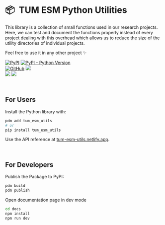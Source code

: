 # 📦 &nbsp;TUM ESM Python Utilities

This library is a collection of small functions used in our research projects. Here, we can test and document the functions properly instead of every project dealing with this overhead which allows us to reduce the size of the utility directories of individual projects.

Feel free to use it in any other project ✨

[![PyPI](https://img.shields.io/pypi/v/tum-esm-utils?color=f43f5e&label=latest%20release&labelColor=%230f172a&cacheSeconds=60)](https://pypi.org/project/tum-esm-utils)
[![PyPI - Python Version](https://img.shields.io/pypi/pyversions/tum-esm-utils?color=f43f5e&label=python%20versions&labelColor=%230f172a&cacheSeconds=60)](https://pypi.org/project/tum-esm-utils/)<br/>
[![GitHub](https://img.shields.io/github/license/tum-esm/utils?color=0ea5e9&labelColor=%230f172a&cacheSeconds=60)](https://github.com/tum-esm/utils/blob/main/LICENSE)
[![](https://img.shields.io/badge/DOI-10.5281/zenodo.14284949-%230ea5e9?labelColor=%230f172a)](https://doi.org/10.5281/zenodo.14284949)<br/>
[![](https://img.shields.io/github/actions/workflow/status/tum-esm/utils/test-unix.yaml?branch=main&label=unix%20tests&labelColor=%230f172a&cacheSeconds=60)](https://github.com/tum-esm/utils/actions/workflows/test-unix.yaml)
[![](https://img.shields.io/github/actions/workflow/status/tum-esm/utils/test-windows.yaml?branch=main&label=windows%20tests&labelColor=%230f172a&cacheSeconds=60)](https://github.com/tum-esm/utils/actions/workflows/test-windows.yaml)

<br/>

## For Users

Install the Python library with:

```bash
pdm add tum_esm_utils
# or
pip install tum_esm_utils
```

Use the API reference at [tum-esm-utils.netlify.app](https://tum-esm-utils.netlify.app).

<br/>

## For Developers

Publish the Package to PyPI:

```bash
pdm build
pdm publish
```

Open documentation page in dev mode

```bash
cd docs
npm install
npm run dev
```
